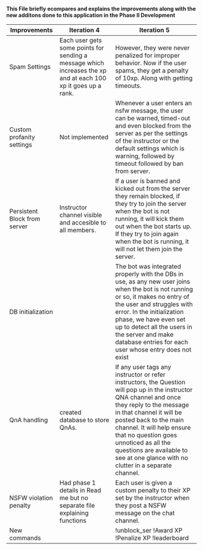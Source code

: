 **This File briefly ecompares and explains the improvements along with the new additons done to this application in the Phase II Development**

|  Improvements | Iteration 4   | Iteration 5  |
| ------------ | ------------ | ------------ |
| Spam Settings | Each user gets some points for sending a message which increases the xp and at each 100 xp it goes up a rank. | However, they were never penalized for improper behavior. Now if the user spams, they get a penalty of 10xp. Along with getting timeouts.|
| Custom profanity settings | Not implemented | Whenever a user enters an nsfw message, the user can be warned, timed-out and even blocked from the server as per the settings of the instructor or the default settings which is warning, followed by timeout followed by ban from server.|
| Persistent Block from server | Instructor channel visible and accesible to all members. | If a user is banned and kicked out from the server they remain blocked, if they try to join the server when the bot is not running, it will kick them out when the bot starts up. If they try to join again when the bot is running, it will not let them join the server.|
| DB initialization |  | The bot was integrated properly with the DBs in use, as any new user joins when the bot is not running or so, it makes no entry of the user and struggles with error. In the initialization phase, we have even set up to detect all the users in the server and make database entries for each user whose entry does not exist |
| QnA handling | created database to store QnAs. | If any user tags any instructor or refer instructors, the Question will pop up in the instructor QNA channel and once they reply to the message in that channel it will be posted back to the main channel. It will help ensure that no question goes unnoticed as all the questions are available to see at one glance with no clutter in a separate channel.|
| NSFW violation penalty | Had phase 1 details in Read me but no separate file explaining functions | Each user is given a custom penalty to their XP set by the instructor when they post a NSFW message on the chat channel.|
| New commands | | !unblock_ser !Award XP !Penalize XP !leaderboard |  
